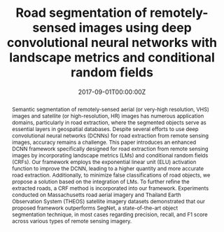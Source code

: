 ---
title: "Road segmentation of remotely-sensed images using deep convolutional neural networks with landscape metrics and conditional random fields"
authors:
- admin
- P. Vateekul
- P. Srestasathiern
- S. Lawawirojwong

date: "2017-09-01T00:00:00Z"
doi: ""

author_notes:
- ""
- ""
- ""
- ""
- ""
- ""
- ""
- ""

# Schedule page publish date (NOT publication's date).
publishDate: "2017-09-01T00:00:00Z"

# Publication type.
# Legend: 0 = Uncategorized; 1 = Conference paper; 2 = Journal article;
# 3 = Preprint / Working Paper; 4 = Report; 5 = Book; 6 = Book section;
# 7 = Thesis; 8 = Patent
publication_types: ["2"]

# Publication name and optional abbreviated publication name.
publication: In *Remote Sensing* **Impact Factor 4.2**
publication_short: In *Remote Sensing* **Impact Factor 4.2**

abstract: Semantic segmentation of remotely-sensed aerial (or very-high resolution, VHS) images and satellite (or high-resolution, HR) images has numerous application domains, particularly in road extraction, where the segmented objects serve as essential layers in geospatial databases. Despite several efforts to use deep convolutional neural networks (DCNNs) for road extraction from remote sensing images, accuracy remains a challenge. This paper introduces an enhanced DCNN framework specifically designed for road extraction from remote sensing images by incorporating landscape metrics (LMs) and conditional random fields (CRFs). Our framework employs the exponential linear unit (ELU) activation function to improve the DCNN, leading to a higher quantity and more accurate road extraction. Additionally, to minimize false classifications of road objects, we propose a solution based on the integration of LMs. To further refine the extracted roads, a CRF method is incorporated into our framework. Experiments conducted on Massachusetts road aerial imagery and Thailand Earth Observation System (THEOS) satellite imagery datasets demonstrated that our proposed framework outperforms SegNet, a state-of-the-art object segmentation technique, in most cases regarding precision, recall, and F1 score across various types of remote sensing imagery.

# Summary. An optional shortened abstract.
summary: Semantic segmentation of remotely-sensed aerial (or very-high resolution, VHS) images and satellite (or high-resolution, HR) images has numerous application domains, particularly in road extraction, where the segmented objects serve as essential layers in geospatial databases. Despite several efforts to use deep convolutional neural networks (DCNNs) for road extraction from remote sensing images, accuracy remains a challenge. This paper introduces an enhanced DCNN framework specifically designed for road extraction from remote sensing images by incorporating landscape metrics (LMs) and conditional random fields (CRFs). Our framework employs the exponential linear unit (ELU) activation function to improve the DCNN, leading to a higher quantity and more accurate road extraction. Additionally, to minimize false classifications of road objects, we propose a solution based on the integration of LMs. To further refine the extracted roads, a CRF method is incorporated into our framework. Experiments conducted on Massachusetts road aerial imagery and Thailand Earth Observation System (THEOS) satellite imagery datasets demonstrated that our proposed framework outperforms SegNet, a state-of-the-art object segmentation technique, in most cases regarding precision, recall, and F1 score across various types of remote sensing imagery.

tags:
- Remote Sensing
- Road Segmentation
- Deep Learning
- Semantic Segmentation
- High-Resolution Imagery
- Aerial Imagery
- Convolutional Neural Networks
- Encoder-Decoder Networks
- Exponential Linear Unit
- Conditional Random Fields
- Landscape Metrics

featured: true

links:
# - name: Videos
#   url: https://www.youtube.com/channel/UCNzeAAPyZaX4EDr720q5msg
# - name: ICML talk
#   url: https://www.facebook.com/watch/live/?v=355035025132741&ref=watch_permalink
# - name: IEEE Spectrum article
#   url: https://spectrum.ieee.org/tech-talk/computing/software/deepmind-teaches-ai-teamwork
# - name: ICIAP 2017 Best Papers
#   url: https://link.springer.com/chapter/10.1007/978-3-319-60663-7_18
url_pdf: https://www.mdpi.com/2072-4292/9/7/680
url_code: https://github.com/kaopanboonyuen/
url_dataset: ''
url_poster: ''
url_project: ''
url_slides: https://kaopanboonyuen.github.io/files/panboonyuen_IC2IT2017_BestPaperAward.pdf
url_source: ''
url_video: ''

# Featured image
# To use, add an image named `featured.jpg/png` to your page's folder. 
image:
  caption: ''
  focal_point: Center
  preview_only: false

# Associated Projects (optional).
#   Associate this publication with one or more of your projects.
#   Simply enter your project's folder or file name without extension.
#   E.g. `internal-project` references `content/project/internal-project/index.md`.
#   Otherwise, set `projects: []`.
projects: []

# Slides (optional).
#   Associate this publication with Markdown slides.
#   Simply enter your slide deck's filename without extension.
#   E.g. `slides: "example"` references `content/slides/example/index.md`.
#   Otherwise, set `slides: ""`.
slides: ""
---